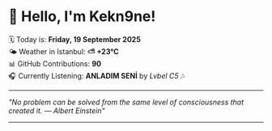 # 👋 Hello, I'm Kekn9ne!

🗓️ Today is: **Friday, 19 September 2025**  
🌤️ Weather in Istanbul: **⛅️  +23°C**  
📊 GitHub Contributions: **90**  
🎧 Currently Listening: **ANLADIM SENİ** by *Lvbel C5* 🎶

---

_"No problem can be solved from the same level of consciousness that created it. — *Albert Einstein*"_

---
